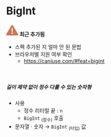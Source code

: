 BigInt
======

<img class="icon" src="../../images/commons/icons/triangle-exclamation-solid.svg" /> **최근 추가됨**

- 스펙 추가된 지 얼마 안 된 문법
- 브라우저별 지원 여부 확인
  - https://caniuse.com/#feat=bigint

<br />

##### 길이 제약 없이 정수 다룰 수 있는 숫자형
- 사용
  - 정수 리터럴 끝 : `n`
  - `BigInt` <sub>(함수)</sub> 호출
- 문자열 · 숫자 → `BigInt` <sub>(타입)</sub> 값
